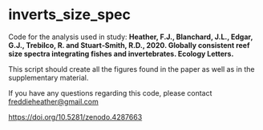 # inverts_size_spec
Code for the analysis used in study: **Heather, F.J., Blanchard, J.L., Edgar, G.J., Trebilco, R. and Stuart‐Smith, R.D., 2020. Globally consistent reef size spectra integrating fishes and invertebrates. Ecology Letters.**

This script should create all the figures found in the paper as well as in the supplementary material. 

If you have any questions regarding this code, please contact freddieheather@gmail.com


https://doi.org/10.5281/zenodo.4287663
